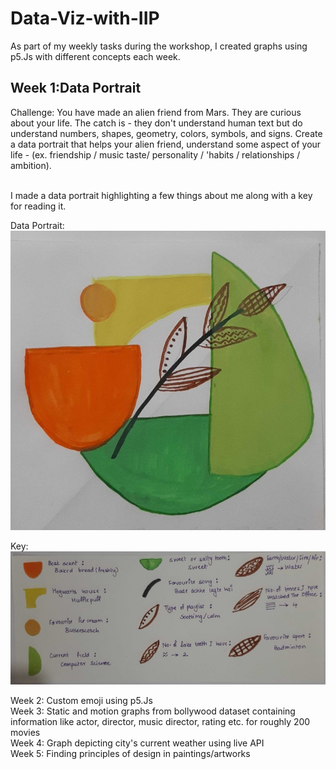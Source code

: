 # Data-Viz-with-IIP
As part of my weekly tasks during the workshop, I created graphs  using p5.Js with different concepts each week. <br />

## Week 1:Data Portrait

Challenge: You have made an alien friend from Mars. They are curious about your life. The catch is - they don't understand human text but do understand numbers, shapes, geometry, colors, symbols, and signs. Create a data portrait that helps your alien friend, understand some aspect of your life - (ex. friendship / music taste/ personality / 'habits / relationships / ambition).

<br />
I made a data portrait highlighting a few things about me along with a key for reading it.

Data Portrait: <br />
![](DataPortrait.jpg)

Key: <br />
![](Key.jpg)

Week 2: Custom emoji using p5.Js <br />
Week 3: Static and motion graphs from bollywood dataset containing information like actor, director, music director, rating etc. for roughly 200 movies <br />
Week 4: Graph depicting city's current weather using live API <br />
Week 5: Finding principles of design in paintings/artworks <br />
